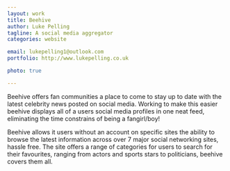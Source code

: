```yaml
---
layout: work
title: Beehive
author: Luke Pelling
tagline: A social media aggregator
categories: website

email: lukepelling1@outlook.com
portfolio: http://www.lukepelling.co.uk

photo: true

---
```


Beehive offers fan communities a place to come to stay up to date with the latest celebrity news posted on social media. Working to make this easier beehive displays all of a users social media profiles in one neat feed, eliminating the time constrains of being a fangirl/boy! 

Beehive allows it users without an account on specific sites the ability to browse the latest information across over 7 major social networking sites, hassle free. The site offers a range of categories for users to search for their favourites, ranging from actors and sports stars to politicians, beehive covers them all.